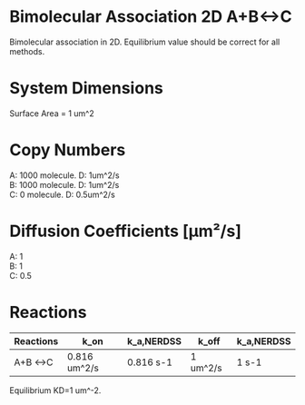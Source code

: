 # Bimolecular Association 2D A+B<->C   
Bimolecular association in 2D. Equilibrium value should be correct for all methods.

# System Dimensions  
Surface Area = 1 um^2  

# Copy Numbers  
A: 1000 molecule.  D: 1um^2/s  
B: 1000 molecule.  D: 1um^2/s  
C: 0 molecule.  D: 0.5um^2/s  

# Diffusion Coefficients [µm²/s]  
A: 1  
B: 1  
C: 0.5  

# Reactions
				
| Reactions | k_on | k_a,NERDSS | k_off | k_a,NERDSS |  
| --- | --- |--- | --- | --- |  
| A+B <->C | 0.816 um^2/s | 0.816 s-1 | 1 um^2/s | 1 s-1 |  

Equilibrium KD=1 um^-2.